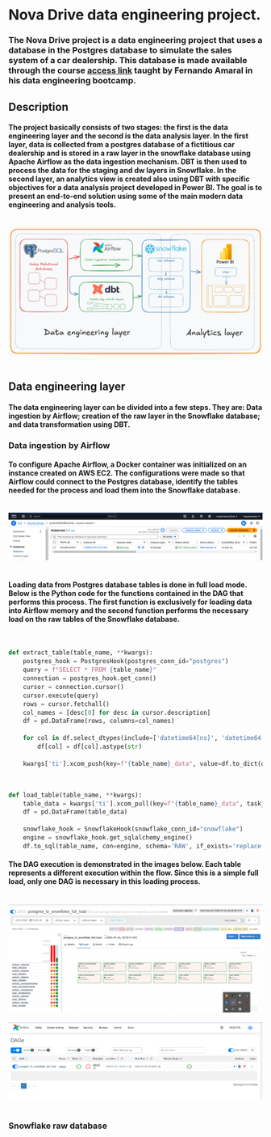 # Nova Drive data engineering project.

### The Nova Drive project is a data engineering project that uses a database in the Postgres database to simulate the sales system of a car dealership. This database is made available through the course [access link](https://www.udemy.com/course/bootcamp-engenharia-de-dados/) taught by Fernando Amaral in his data engineering bootcamp.

## Description

#### The project basically consists of two stages: the first is the data engineering layer and the second is the data analysis layer. In the first layer, data is collected from a postgres database of a fictitious car dealership and is stored in a raw layer in the snowflake database using Apache Airflow as the data ingestion mechanism. DBT is then used to process the data for the staging and dw layers in Snowflake. In the second layer, an analytics view is created also using DBT with specific objectives for a data analysis project developed in Power BI. The goal is to present an end-to-end solution using some of the main modern data engineering and analysis tools.
&nbsp;
![alt text](images/diagram.jpeg "project diagram")
&nbsp;

## Data engineering layer

#### The data engineering layer can be divided into a few steps. They are: Data ingestion by Airflow; creation of the raw layer in the Snowflake database; and data transformation using DBT.

### Data ingestion by Airflow

#### To configure Apache Airflow, a Docker container was initialized on an instance created on AWS EC2. The configurations were made so that Airflow could connect to the Postgres database, identify the tables needed for the process and load them into the Snowflake database.
&nbsp;
![alt text](Airflow%20layer/images/EC2%20Instance.png "AWS EC2 instance")
&nbsp;

#### Loading data from Postgres database tables is done in full load mode. Below is the Python code for the functions contained in the DAG that performs this process. The first function is exclusively for loading data into Airflow memory and the second function performs the necessary load on the raw tables of the Snowflake database.
&nbsp;
```python
def extract_table(table_name, **kwargs):
    postgres_hook = PostgresHook(postgres_conn_id="postgres")
    query = f"SELECT * FROM {table_name}"
    connection = postgres_hook.get_conn()
    cursor = connection.cursor()
    cursor.execute(query)
    rows = cursor.fetchall()
    col_names = [desc[0] for desc in cursor.description]
    df = pd.DataFrame(rows, columns=col_names)
    
    for col in df.select_dtypes(include=['datetime64[ns]', 'datetime64[ns, UTC]']):
        df[col] = df[col].astype(str)
    
    kwargs['ti'].xcom_push(key=f"{table_name}_data", value=df.to_dict(orient='records'))
```

&nbsp;
```python
def load_table(table_name, **kwargs):
    table_data = kwargs['ti'].xcom_pull(key=f"{table_name}_data", task_ids=f"extract_{table_name}")
    df = pd.DataFrame(table_data)
    
    snowflake_hook = SnowflakeHook(snowflake_conn_id="snowflake")
    engine = snowflake_hook.get_sqlalchemy_engine()
    df.to_sql(table_name, con=engine, schema='RAW', if_exists='replace', index=False)
```

#### The DAG execution is demonstrated in the images below. Each table represents a different execution within the flow. Since this is a simple full load, only one DAG is necessary in this loading process.

&nbsp;
![alt text](Airflow%20layer/images/dag%20graph.png "DAG steps")
&nbsp;
&nbsp;
![alt text](Airflow%20layer/images/dag.png "DAG execution")
&nbsp;

### Snowflake raw database